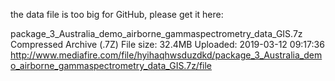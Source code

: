 the data file is too big for GitHub, please get it here:

package_3_Australia_demo_airborne_gammaspectrometry_data_GIS.7z
Compressed Archive (.7Z)
File size: 32.4MB
Uploaded: 2019-03-12 09:17:36
http://www.mediafire.com/file/hyihaqhwsduzdkd/package_3_Australia_demo_airborne_gammaspectrometry_data_GIS.7z/file